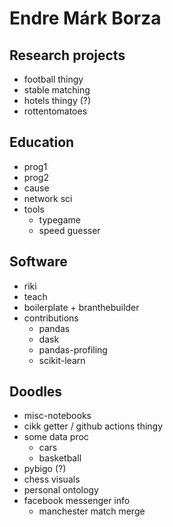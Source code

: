 # Endre Márk Borza

## Research projects
- football thingy
- stable matching
- hotels thingy (?)
- rottentomatoes

## Education
- prog1
- prog2
- cause
- network sci
- tools
  - typegame
  - speed guesser

## Software
- riki
- teach
- boilerplate + branthebuilder
- contributions
  - pandas
  - dask
  - pandas-profiling
  - scikit-learn

## Doodles
- misc-notebooks
- cikk getter / github actions thingy
- some data proc
  - cars
  - basketball
- pybigo (?)
- chess visuals
- personal ontology
- facebook messenger info
  - manchester match merge
